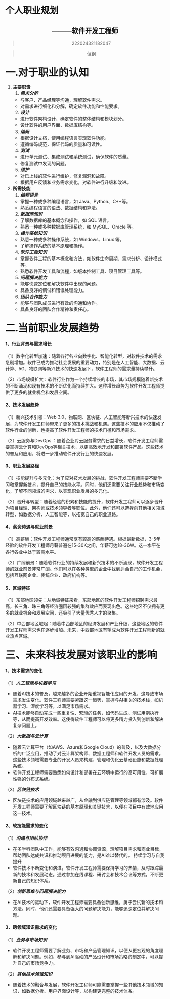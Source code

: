 # 个人职业规划
## <center><font face="仿宋">———软件开发工程师</font></center>
><center>222024321182047

><center>但钢 

### <font face="楷体" size=6>一.对于职业的认知</font>
1. **主要职责**
    1. ***需求分析***
    + 与客户、产品经理等沟通，理解软件需求。
    + 对需求进行细化和分解，确定软件功能和性能要求。
    2. ***设计***
    - 进行软件架构设计，确定软件的整体结构和模块划分。
    - 设计软件的用户界面、数据库结构等。
    3. ***编码***
    - 根据设计文档，使用编程语言实现软件功能。
    - 遵循编码规范，保证代码的质量和可读性。
    4. ***测试***
    - 进行单元测试、集成测试和系统测试，确保软件的质量。
    - 修复测试中发现的问题。
    5. ***维护***
    - 对已上线的软件进行维护，修复漏洞和故障。
    - 根据用户反馈和业务需求变化，对软件进行升级和改进。
2. **所需技能**
    1. ***编程语言***
    - 掌握一种或多种编程语言，如 Java、Python、C++等。
    - 熟悉编程语言的语法、数据结构和算法。
    2. ***数据库知识***
    - 了解数据库的基本概念和操作，如 SQL 语言。
    - 熟悉一种或多种数据库管理系统，如 MySQL、Oracle 等。
    3.  ***操作系统知识***
    - 熟悉一种或多种操作系统，如 Windows、Linux 等。
    - 了解操作系统的基本原理和操作。
    4.  ***软件工程知识***
    - 掌握软件工程的基本概念和方法，如软件生命周期、需求分析、设计模式等。
    - 熟悉软件开发工具和流程，如版本控制工具、项目管理工具等。
    5.  ***问题解决能力***
    - 能够快速定位和解决软件中出现的问题。
    - 具备良好的调试和错误处理能力。
    6.  ***团队合作能力***
    - 能够与团队成员进行有效的沟通和协作。
    - 具备良好的团队合作精神和责任心。
### <font face="楷体" size=6>二.当前职业发展趋势</font>
#### 1、行业背景与需求增长
（1）数字化转型加速：随着各行各业向数字化、智能化转型，对软件技术的需求急剧增加。软件已成为推动社会发展的重要动力，特别是在人工智能、大数据、云计算、5G、物联网等新兴技术的快速发展下，软件工程师的需求量持续攀升。

（2）市场规模扩大：软件行业作为一个持续增长的市场，其市场规模随着新技术的不断涌现和现有技术的不断优化而持续扩大。这种增长趋势为软件开发工程师提供了更多的就业机会和发展空间。
#### 2、技术发展趋势
   （1）新兴技术引领：Web 3.0、物联网、区块链、人工智能等新兴技术的快速发展，为软件开发工程师带来了更多的技术挑战和机遇。这些技术的应用不仅推动了软件行业的创新，也提高了软件开发工程师的技术门槛和市场需求。

（2）云服务与DevOps ：随着企业对云服务需求的日益增长，软件开发工程师需要掌握云计算和DevOps等相关技术，以更高效地开发和部署软件产品。这些技术的普及和应用，将进一步推动软件开发行业的快速发展。
#### 3、职业发展路径
（1）技能提升与多元化：为了应对技术发展的挑战，软件开发工程师需要不断学习和掌握新技术，提升自己的技能水平。同时，他们还需要关注行业趋势和市场变化，了解不同领域的需求，以实现职业发展的多元化。

（2）晋升与转型：随着经验的积累和技能的提升，软件开发工程师可以逐步晋升为项目经理、架构师或技术领导者等职位。此外，他们还可以选择向其他相关领域转型，如数据分析、人工智能等，以拓宽自己的职业道路。

#### 4、薪资待遇与就业前景
（1）高薪酬：软件开发工程师通常享有较高的薪酬待遇。根据最新数据，3-5年经验的软件开发工程师月薪普遍在15-30K之间，年薪可达18-36W。这一水平在各行各业中处于较高水平。

（2）广阔前景：随着软件行业的持续发展和新兴技术的不断涌现，软件开发工程师的就业前景非常广阔。他们可以在各种类型的企业中找到适合自己的工作机会，包括互联网企业、传统企业、政府机构等。

#### 5、区域特征
（1）东部地区领先：从地域特征来看，东部地区的软件开发工程师招聘需求最高，长三角、珠三角等经济圈因较强的集群效应而表现出色。这些地区不仅拥有更多的就业机会和发展空间，还吸引了大量优秀人才的聚集。

（2）中西部地区崛起：随着中西部地区的经济发展和产业升级，这些地区的软件开发工程师需求也在逐步增加。未来，中西部地区有望成为软件开发工程师新的就业热点区域。
### <font face="楷体" size=6>三、未来科技发展对该职业的影响</font>
#### 1、技术需求的变化
（1）***人工智能与机器学习***
- 随着AI技术的普及，越来越多的企业开始重视智能化应用的开发，这导致市场需求发生变化。软件工程师需要紧跟这一趋势，掌握与AI相关的技术栈，如机器学习、深度学习等，以满足市场需求。
- AI技术能够自动完成一些重复性、繁琐的任务，如代码生成、测试用例执行等，从而提高开发效率。这使得软件工程师可以将更多精力投入到创新和解决复杂问题上。

（2）***大数据与云计算***
+ 随着云计算平台（如AWS、Azure和Google Cloud）的普及，以及大数据分析的广泛应用，推动了对云计算架构师、数据工程师和软件开发人员的需求。这些技术领域需要专业的开发人员来构建、管理和优化云基础设施和数据处理系统。
+ 软件开发工程师需要熟悉如何设计和部署在云环境中运行的高可用性、可扩展性强的分布式系统。

（3）***区块链技术***
* 区块链技术的应用领域越来越广，从金融到供应链管理等领域都有涉及。软件开发工程师需要了解区块链的基本原理和关键技术，以便在项目中有效地应用这一技术。
#### 2、软技能需求的变化
（1）***沟通与团队协作***
- 在多学科团队中工作，能够有效沟通和协调资源，理解项目需求和商业目标，帮助团队达成共识和推动项目进展的能力，是AI难以替代的。
持续学习与自我提升
- 软件技术不断变化和演进，软件开发工程师需要保持学习的热情，及时跟踪最新的技术和发展动态。通过参加在线课程、研讨会和技术会议等方式，不断更新自己的知识体系。

（2）***创新思维与问题解决能力***
- 在AI技术的驱动下，软件开发工程师需要具备创新思维，勇于尝试新的技术和方法。同时，他们还需要具备强大的问题解决能力，能够迅速定位并解决问题。
#### 3、跨领域知识需求的变化
（1）***业务与市场知识***
- 软件开发工程师需要了解业务、市场和产品管理知识，以便从更宏观的角度理解和解决问题。例如，参与到AI驱动的产品设计和市场策略的制定中，可以提升自己的市场竞争力。

（2）***其他技术领域知识***
- 随着技术的融合与发展，软件开发工程师可能需要掌握一些其他技术领域的知识，如数据分析、用户界面设计等，以构建更完整的技术体系。







